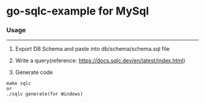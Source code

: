 # go-sqlc-example for MySql

### Usage 
---
1. Export DB Schema and paste into db/schema/schema.sql file

2. Write a query(reference: <https://docs.sqlc.dev/en/latest/index.html>)

3. Generate code
```
make sqlc
or
./sqlc generate(for Windows)
```

